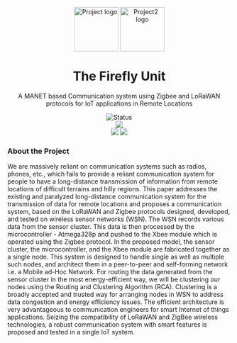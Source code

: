 <p align="center">
 <img width="100px" src="https://img.icons8.com/nolan/100/network.png" align="center" alt="Project logo" />
 <img width="100px" src="https://image.flaticon.com/icons/svg/878/878036.svg" align="center" alt="Project2 logo" />
 <h1 align="center">The Firefly Unit</h1>
 <p align="center">A MANET based Communication system using Zigbee and LoRaWAN protocols for IoT applications in Remote Locations</p>
</p>
  <p align="center">
      <img alt="Status" src="https://img.shields.io/badge/Status-Completed-blue.svg" />
    <br />
      <img src="https://img.shields.io/badge/Made%20with-Arduino%20IDE%20-gray.svg?colorA=00e6e6&colorB=00b3b3&style=for-the-badge"/>
      <br>
      <img src="https://img.shields.io/badge/Built%20on%20-LoRaWAN%20-gray.svg?colorA=61c265&colorB=4CAF50&style=for-the-badge"/>
      <img src="https://img.shields.io/badge/Built%20on%20-ZigBee%20-gray.svg?colorA=ffff00&colorB=cccc00&style=for-the-badge"/>
  </p>

### About the Project
We are massively reliant on communication systems such as radios, phones, etc., which fails to provide a reliant communication system for people to have a long-distance transmission of information from remote locations of difficult terrains and hilly regions. This paper addresses the existing and paralyzed long-distance communication system for the transmission of data for remote locations and proposes a communication system, based on the LoRaWAN and Zigbee protocols designed, developed, and tested on wireless sensor networks (WSN). The WSN records various data from the sensor cluster. This data is then processed by the microcontroller - Atmega328p and pushed to the Xbee module which is operated using the Zigbee protocol. In the proposed model, the sensor cluster, the microcontroller, and the Xbee module are fabricated together as a single node. This system is designed to handle single as well as multiple such nodes, and architect them in a peer-to-peer and self-forming network i.e. a Mobile ad-Hoc Network. For routing the data generated from the sensor cluster in the most energy-efficient way, we will be clustering our nodes using the Routing and Clustering Algorithm (RCA). Clustering is a broadly accepted and trusted way for arranging nodes in WSN to address data congestion and energy efficiency issues. The efficient architecture is very advantageous to communication engineers for smart Internet of things applications. Seizing the compatibility of LoRaWAN and ZigBee wireless technologies, a robust communication system with smart features is proposed and tested in a single IoT system.
